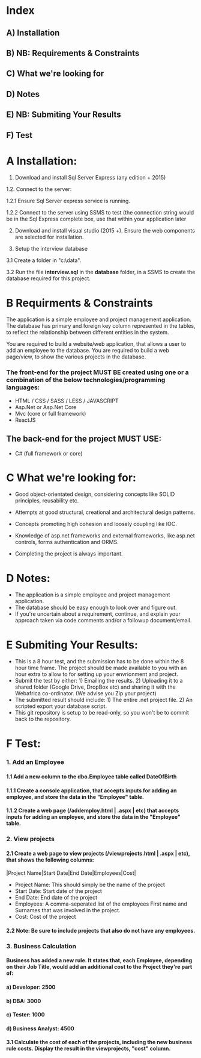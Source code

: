 # Index
## A) Installation
## B) NB: Requirements & Constraints
## C) What we're looking for
## D) Notes
## E) NB: Submiting Your Results
## F) Test

# A Installation:
1. Download and install Sql Server Express (any edition + 2015)

1.2. Connect to the server:

1.2.1 Ensure Sql Server express service is running.

1.2.2 Connect to the server using SSMS to test (the connection string would be in the Sql Express complete box, use that within your application later

2. Download and install visual studio (2015 +). Ensure the web components are selected for installation.

3. Setup the interview database

3.1 Create a folder in "c:\data".

3.2 Run the file **interview.sql** in the **database** folder, in a SSMS to create the database required for this project.

# B Requirments & Constraints

The application is a simple employee and project management application. The database has primary and foreign key column represented in the tables, to reflect the relationship between different entities in the system.

You are required to build a website/web application, that allows a user to add an employee to the database. 
You are required to build a web page/view, to show the various projects in the database.

### The front-end for the project MUST BE created using one or a combination of the below technologies/programming languages:
- HTML / CSS / SASS / LESS / JAVASCRIPT
- Asp.Net or Asp.Net Core
- Mvc (core or full framework)
- ReactJS

## The back-end for the project MUST USE:
- C# (full framework or core)

# C What we're looking for:

- Good object-orientated design, considering concepts like SOLID principles, reusability etc.

- Attempts at good structural, creational and architectural design patterns.

- Concepts promoting high cohesion and loosely coupling like IOC.

- Knowledge of asp.net frameworks and external frameworks, like asp.net controls, forms authentication and ORMS.

- Completing the project is always important.

# D Notes:

- The application is a simple employee and project management application.
- The database should be easy enough to look over and figure out.
- If you're uncertain about a requirement, continue, and explain your approach taken via code comments and/or a followup document/email.

# E Submiting Your Results:

- This is a 8 hour test, and the submission has to be done within the 8 hour time frame. The project should be made available to you with an hour extra to allow to for setting up your envrionment and project.
- Submit the test by either: 1) Emailing the results. 2) Uploading it to a shared folder (Google Drive, DropBox etc) and sharing it with the Webafrica co-ordinator. (We advise you Zip your project)
- The submitted result should include: 1) The entire .net project file. 2) An scripted export your database script.
- This git repository is setup to be read-only, so you won't be to commit back to the repository.

# F Test:
### 1. Add an Employee

#### 1.1 Add a new column to the dbo.Employee table called DateOfBirth

#### 1.1.1 Create a console application, that accepts inputs for adding an employee, and store the data in the "Employee" table.

#### 1.1.2 Create a web page (/addemploy.html | .aspx | etc) that accepts inputs for adding an employee, and store the data in the "Employee" table.

### 2. View projects</h3>

#### 2.1 Create a web page to view projects (/viewprojects.html | .aspx | etc), that shows the following columns:

|Project Name|Start Date|End Date|Employees|Cost|

- Project Name: This should simply be the name of the project
- Start Date: Start date of the project
- End Date: End date of the project
- Employees: A comma-seperated list of the employees First name and Surnames that was involved in the project.
- Cost: Cost of the project

#### 2.2 Note: Be sure to include projects that also do not have any employees.

### 3. Business Calculation </h3>

#### Business has added a new rule. It states that, each Employee, depending on their Job Title, would add an additional cost to the Project they're part of:
#### a) Developer: 2500
#### b) DBA: 3000
#### c) Tester: 1000
#### d) Business Analyst: 4500

#### 3.1 Calculate the cost of each of the projects, **including the new business rule** costs. Display the result in the viewprojects, "cost" column.
